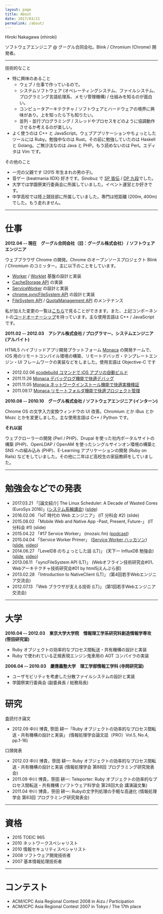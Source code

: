 ```yaml
---
layout: page
title: About
date: 2017/03/21
permalink: /about/
---
```


Hiroki Nakagawa (nhiroki)

ソフトウェアエンジニア @ グーグル合同会社。Blink / Chromium (Chrome) 開発者。

---

技術的なこと

- 特に興味のあること
  - ウェブ / 仕事で作っているので。
  - システムソフトウェア (オペレーティングシステム、ファイルシステム、プログラミング言語処理系、メモリ管理機構) / 仕組みを知るのが面白い。
  - コンピュータアーキテクチャ / ソフトウェアとハードウェアの境界に興味があり。上を知ったら下も知りたい。
  - 並列・並行プログラミング / スレッドやプロセスをどのように協調動作させるか考えるのが楽しい。
- よく使うのは C++ と JavaScript。ウェブアプリケーションやちょっとしたツールには Ruby。勉強中なのは Rust。その前に勉強していたのは Haskell と Golang。ご無沙汰なのは Java と PHP。もう読めないのは Perl。エディタは Vim です。

その他のこと

- 一児の父親です (2015 年生まれの男の子)。
- 音ゲー (beatmania IIDX) 好きです。Sinobuz で [SP 皆伝](https://twitter.com/nhiroki_/status/823462360027254784) / [DP 九段](https://twitter.com/nhiroki_/status/842695983267954688)でした。
- 大学では学園祭実行委員会に所属していました。イベント運営とか好きです。
- 中学高校では陸上競技部に所属していました。専門は短距離 (200m, 400m) でした。もう走れません。

---

# 仕事

**2012.04 -- 現在　グーグル合同会社（旧：グーグル株式会社） / ソフトウェアエンジニア**

ウェブブラウザ Chrome の開発。Chrome のオープンソースプロジェクト Blink / Chromium のコミッター。主に以下のことをしています。

* [Worker](https://html.spec.whatwg.org/multipage/workers.html#workers) / [Worklet](https://drafts.css-houdini.org/worklets/) 基盤の設計と実装
* [CacheStorage API](https://slightlyoff.github.io/ServiceWorker/spec/service_worker/#cache-objects) の実装
* [ServiceWorker](https://slightlyoff.github.io/ServiceWorker/spec/service_worker/) の設計と実装
* [chrome.syncFileSystem API](https://developer.chrome.com/apps/syncFileSystem) の設計と実装
* [FileSystem API](https://www.w3.org/TR/file-system-api/) / [QuotaManagement API](http://w3c.github.io/quota-api/) のメンテナンス

私が加えた変更の一覧は[こちら](https://codereview.chromium.org/search?closed=1&owner=nhiroki%40chromium.org&reviewer=&cc=&repo_guid=&base=&project=&private=1&commit=1&created_before=&created_after=&modified_before=&modified_after=&order=&format=html&keys_only=False&with_messages=False&cursor=&limit=200)で見ることができます。また、上記コンポーネントの[コードオーナーシップ](https://www.chromium.org/developers/owners-files)を持っています。主な使用言語は C++ / JavaScript です。

**2011.02 -- 2012.03　アシアル株式会社 / プログラマー、システムエンジニア (アルバイト)**

HTML5 ハイブリッドアプリ開発プラットフォーム [Monaca](https://ja.monaca.io/) の開発チームで、iOS 用のリモートコンパイル環境の構築、リモートデバッガ・テンプレートエンジン・UI フレームワークの実装などをしました。使用言語は Objective-C です

* 2012.02.06 [xcodebuild コマンドで iOS アプリの自動ビルド](http://blog.asial.co.jp/953)
* 2011.11.26 [Monaca デバッグログ機能で快適デバッグ](http://blog.asial.co.jp/942)
* 2011.11.05 [Monaca ネットワークインストール機能で快適実機検証](http://blog.asial.co.jp/936)
* 2011.09.17 [Monaca リモートフォルダ機能で快適プロジェクト管理](http://blog.asial.co.jp/926)

**2010.08 -- 2010.10　グーグル株式会社 / ソフトウェアエンジニア (インターン)**

Chrome OS の文字入力変換ウィンドウの UI 改善。Chromium とか iBus とか Mozc とかを変更しました。主な使用言語は C++ / Python です。

**それ以前**

ウェブクローラーの開発 (Perl / PHP)、Drupal を使った社内ポータルサイトの構築 (PHP)、OpenLDAP / OpenAM を使ったシングルサインオン環境の構築と SNS への組み込み (PHP)、E-Learning アプリケーションの開発 (Ruby on Rails) などをしていました。その他に二年ほど高校生の家庭教師をしていました。

---

# 勉強会などでの発表

* 2017.03.21 「[論文紹介] The Linux Scheduler: A Decade of Wasted Cores (EuroSys 2016)」([システム系輪講会](https://connpass.com/event/52323/)) ([slide](https://docs.google.com/presentation/d/1B9lC6uPxHBzWm9Elhn8cvvQXy7ykIe7EPgFe0i0hAYk/pub?start=false&loop=false&slide=id.p))
* 2016.02.06 「IoT 時代の Web エンジニア」 (IT 分科会 #2) (slide)
* 2015.08.02 「Mobile Web and Native App -Past, Present, Future-」 (IT 分科会 #1) (slide)
* 2015.04.22 「#17 Service Worker」 (mozaic.fm) ([podcast](http://mozaic.fm/post/117004083098/17-service-worker))
* 2015.04.04 「Service Worker Primer」 ([Service Worker ハッカソン](https://developers-jp.googleblog.com/2015/03/service-worker.html)) ([slide](https://docs.google.com/presentation/d/1WiL241gQYOSAV6yVlM2_hloX-fDwzWHIZXqWhuEzdX0/pub?start=false&loop=false&delayms=3000), [video](https://www.youtube.com/watch?feature=player_embedded&v=FnS0MdLM5ZU#t=285))
* 2014.06.27 「LevelDB のちょっとした話 (LT)」 (天下一 InfluxDB 勉強会) ([slide](https://docs.google.com/a/chromium.org/presentation/d/1rqB-7G1CD0PQ74UGr2OKqpwOxVenXYeJIU_FzgskvKA/edit#slide=id.p), [video](https://www.youtube.com/watch?v=gU42aRdohhM))
* 2013.06.11 「syncFileSystem API (LT)」 (Webオフライン技術研究会#01、Webアーキテクチャ技術研究会#01 by html5jえんぷら部)
* 2013.02.28 「Introduction to NativeClient (LT)」 (第4回若手Webエンジニア交流会)
* 2012.07.13 「Web ブラウザが支える技術 (LT)」 (第1回若手Webエンジニア交流会)

---

# 大学

**2010.04 -- 2012.03　東京大学大学院　情報理工学系研究科創造情報学専攻 (笹田研究室)**

* Ruby オブジェクトの効率的なプロセス間転送・共有機構の設計と実装
* Ruby で使われている正規表現エンジン鬼車用の AOT コンパイラの実装

**2006.04 -- 2010.03　慶應義塾大学　理工学部情報工学科 (寺岡研究室)**

* ユーザモビリティを考慮した分散ファイルシステムの設計と実装
* 学園祭実行委員会 (副委員長 / 総務局長)

# 研究

査読付き論文

* 2012.09 中川 博貴, 笹田 耕一「Ruby オブジェクトの効率的なプロセス間転送・共有機構の設計と実装」 (情報処理学会論文誌（PRO）Vol.5, No.4, pp.1-16)

口頭発表

* 2012.03 中川 博貴，笹田 耕一: Ruby オブジェクトの効率的なプロセス間転送・共有機構の設計と実装 (情報処理学会 第88回 プログラミング研究発表会)
* 2011.09 中川 博貴，笹田 耕一: Teleporter: Ruby オブジェクトの効率的なプロセス間転送・共有機構 (ソフトウェア科学会 第28回大会 講演論文集)
* 2011.04 中川 博貴，笹田 耕一: Rubyの文字列処理の手軽な高速化 (情報処理学会 第83回 プログラミング研究発表会)

---

# 資格

* 2015 TOEIC 965
* 2010 ネットワークスペシャリスト
* 2010 情報セキュリティスペシャリスト
* 2008 ソフトウェア開発技術者
* 2007 基本情報処理技術者

---

# コンテスト

* ACM/ICPC Asia Regional Contest 2008 in Aizu / Participation
* ACM/ICPC Asia Regional Contest 2007 in Tokyo / The 17th place
